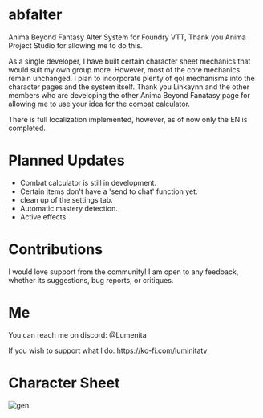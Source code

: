 # abfalter
Anima Beyond Fantasy Alter System for Foundry VTT, Thank you Anima Project Studio for allowing me to do this.

As a single developer, I have built certain character sheet mechanics that would suit my own group more. However, most of the core mechanics remain unchanged.
I plan to incorporate plenty of qol mechanisms into the character pages and the system itself. Thank you Linkaynn and the other members who are developing the other Anima Beyond Fanatasy page for allowing me to use your idea for the combat calculator.

There is full localization implemented, however, as of now only the EN is completed.

# Planned Updates
- Combat calculator is still in development.
- Certain items don't have a 'send to chat' function yet.
- clean up of the settings tab.
- Automatic mastery detection.
- Active effects.

# Contributions
I would love support from the community! I am open to any feedback, whether its suggestions, bug reports, or critiques.

# Me
You can reach me on discord: @Lumenita 

If you wish to support what I do: https://ko-fi.com/luminitatv

# Character Sheet
![gen](https://github.com/Lumenita/abfalter/assets/61290963/195654e0-3997-4726-a5be-4b02b0491544)

